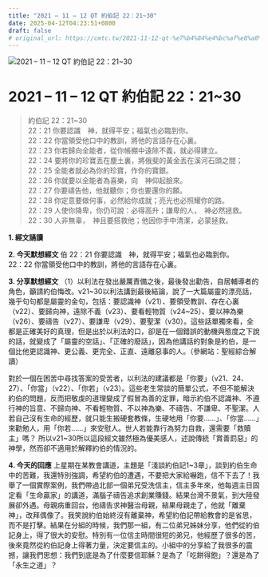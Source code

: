 ```yaml
---
title: "2021 – 11 – 12 QT 約伯記 22：21~30"
date: 2025-04-12T04:23:51+0800
draft: false
# original_url: https://cmtc.tw/2021-11-12-qt-%e7%b4%84%e4%bc%af%e8%a8%98-22%ef%bc%9a2130
---
```


![2021 – 11 – 12 QT 約伯記 22：21\~30](/images/qt.jpg   "2021 – 11 – 12 QT 約伯記 22：21\~30")

# 2021 – 11 – 12 QT 約伯記 22：21\~30

> 約伯記 22：21\~30  
> 22：21 你要認識　神，就得平安；福氣也必臨到你。  
> 22：22 你當領受他口中的教訓，將他的言語存在心裏。  
> 22：23 你若歸向全能者，從你帳棚中遠除不義，就必得建立。  
> 22：24 要將你的珍寶丟在塵土裏，將俄斐的黃金丟在溪河石頭之間；  
> 22：25 全能者就必為你的珍寶，作你的寶銀。  
> 22：26 你就要以全能者為喜樂，向　神仰起臉來。  
> 22：27 你要禱告他，他就聽你；你也要還你的願。  
> 22：28 你定意要做何事，必然給你成就；亮光也必照耀你的路。  
> 22：29 人使你降卑，你仍可說：必得高升；謙卑的人，　神必然拯救。  
> 22：30 人非無辜，　神且要搭救他；他因你手中清潔，必蒙拯救。

**1. 經文誦讀**

**2.  今天默想經文**
伯 22：21 你要認識　神，就得平安；福氣也必臨到你。  
22：22 你當領受他口中的教訓，將他的言語存在心裏。

**3. 分享默想經文**
（1）以利法在發出嚴厲責備之後，最後發出勸告，自居輔導者的角色，籲請約伯悔改。v21\~30以利法講到最後結論，說了一大篇屬靈的漂亮話，幾乎句句都是屬靈的金句，包括：要認識神（v21）、要領受教訓、存在心裏（v22）、要歸向神，遠除不義（v23）、要看輕物質（v24\~25）、要以神為樂（v26）、要禱告（v27）、要謙卑（v29）、要聖潔（v30）。這些話單獨來看，全都是正確美好的真理，但是出於以利法的口，卻是在一個錯誤的動機與態度之下說的話，就變成了「屬靈的空話」、「正確的廢話」，因為他講話的對象是約伯，是一個比他更認識神、更公義、更完全、正直、遠離惡事的人。（參網站：聖經綜合解讀）

對於一個在困苦中尋找答案的受苦者，以利法的建議都是「你要」（v21、24、27）、「你當」（v22）、「你若」（v23）。這些老生常談的簡單公式，不但不能解決約伯的問題，反而把敬虔的道理變成了假冒為善的定罪，暗示約伯不認識神、不遵行神的旨意、不歸向神、不看輕物質、不以神為樂、不禱告、不謙卑、不聖潔。人若自己沒有生命的經歷，就只能生搬硬套教條，生硬地用「你要……」、「你當……」來勸勉人，用「你若……」來安慰人。世人若能靠行為努力自救，還需要「救贖主」嗎？ 所以v21\~30所以這段經文雖然極為優美感人，述說傳統「賞善罰惡」的神學，然而卻不適用於解釋約伯的情況的。

**4. 今天的回應**
上星期在某教會講道，主題是「淺談約伯記1\~3章」，談到約伯生命中的苦難，我還特別強調，希望約伯的遭遇，不要把大家給嚇跑，信不下去了！我舉了一個實際案例，我們帶過北部一個弟兄受洗信主，信主多年來，他每週主日固定看「生命贏家」的講道，滿腦子禱告追求創業賺錢。結果台灣不景氣，到大陸發展卻外遇。母親病重回台，他禱告求神醫治母親，結果母親走了，他就「離棄神」，改拜偶像了。我笑說約伯始終沒有離棄神，希望約伯記帶給教會的是省思，而不是打擊。結果在分組的時候，我們那一組，有二位弟兄姊妹分享，他們從約伯記身上，得了很大的安慰。特別有一位信主時間很短的弟兄，他經歷了很多的苦，後來竟然從約伯記身上得著力量，決定要信主的。小組中的分享給了我很多的震撼，讓我們思想：我們到底是為了什麼要信耶穌？是為了「吃餅得飽」？還是為了「永生之道」？
